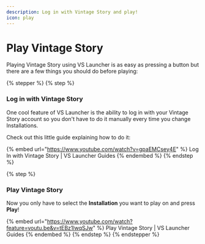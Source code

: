 ```yaml
---
description: Log in with Vintage Story and play!
icon: play
---
```


# Play Vintage Story

Playing Vintage Story using VS Launcher is as easy as pressing a button but there are a few things you should do before playing:

{% stepper %}
{% step %}
### Log in with Vintage Story

One cool feature of VS Launcher is the ability to log in with your Vintage Story account so you don't have to do it manually every time you change Installations.

Check out this little guide explaining how to do it:

{% embed url="https://www.youtube.com/watch?v=gpaEMCsey4E" %}
Log In with Vintage Story | VS Launcher Guides
{% endembed %}
{% endstep %}

{% step %}
### Play Vintage Story

Now you only have to select the **Installation** you want to play on and press **Play**!

{% embed url="https://www.youtube.com/watch?feature=youtu.be&v=tEBz1lwqSJw" %}
Play Vintage Story | VS Launcher Guides
{% endembed %}
{% endstep %}
{% endstepper %}
